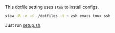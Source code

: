 This dotfile setting uses `stow` to install configs.
```sh
stow -R -v -d ./dotfiles -t ~ zsh emacs tmux ssh
```

Just run [setup.sh](setup.sh).